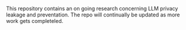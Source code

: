 This repository contains an on going research concerning LLM privacy leakage and preventation. The repo will continually be updated as more work gets completeled.
